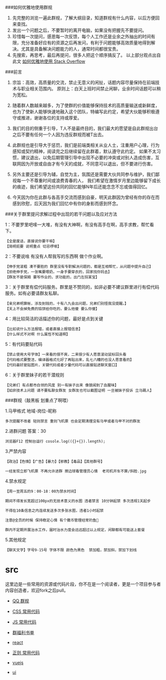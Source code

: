 ###如何优雅地使用群规
1. 先完整的浏览一遍此群规，了解大纲目录，知道群规有什么内容，以后方便回来查找。
2. 发出一个问题之后，不要暂时的离开电脑，如果没有把握先不要提问。
3. 珍惜每一次提问，感恩每一次反馈，每个人工作还是业余之外抽出的时间有限，充分准备好应有的资源之后再发问，有利于问题能够高效质量地得到解决。尤其是具备解决问题能力的人，通常时间都很宝贵。
4. 先搜索，再思考，最后再提问，很多人把这个顺序搞反了。
以上部分观点出自此文 [如何优雅地使用 Stack Overflow](http://www.zhihu.com/question/20824615)

###前言
1. 宗旨：高效，高质量的交流，禁止无意义的闲扯，话题内容尽量保持在前端技术与职业相关范围内。
   原则上：白天上班时间禁止闲聊，业余时间话题可以稍为宽松。

2. 随着群人数越来越多，为了使群的价值能够保持技术的高质量输送或新鲜度，
   也为了使新人能够快速地融入这个团队，特编写此约定，希望大伙能够积极遵守或推进，谢谢各位的支持或厚爱。

3. 我们的目的侧重于引导，T人不是最终目的，我们最大的愿望是自此群规出台之后不要有任何一个人因为违反群规而被T出去。

4. 此群规也是引导大于惩罚，我们是前端类相关从业人士，注重用户心理，行为感知或契约精神，阅读完之后继续留在此群着，默认遵守此约定。
   如果不太习惯，建议退出，以免后期管理引导中出现不必要的冲突或对别人造成伤害，互联网因为开放或自由才有今天的成就，不同意可以退出，但不要进行伤害。

5. 另外主要还是引导为辅，自觉为主，氛围还是需要大伙共同参与维护，我们鄙视每一个不尊重时间或浪费青春的人，
   我们希望在激情岁月里边能够留下成长的痕迹，我们希望这份共同的回忆能够N年后还能念念不忘或值得回忆。

6. 今天因为你在此群与各高手交流而感到自豪，明天此群因为曾经有你的存在而感到欣慰，后天因为我们回忆中有你的身影而感到怀念。


###关于群里提问求解过程中出现的若干问题以及应对方法   

  1：不要罗里吧嗦一大堆，有没有大神啊，有没有高手在啊，高手求教，帮忙看下。

	【全是废话，直接说你要干嘛】
    【简明扼要 说明重点 切忌啰嗦】

  2：不要说啥  有没有人帮我写的东西啊 做个作业啊。

    【伸手党滚粗 凑不要脸的 群里没有专职解决问题的，都是互相帮忙，从问题中提升自己】
    【拒绝伸手党，一张嘴要喂奶，一身手要穿衣的，回家找你妈去】
    【群友不是保姆 要写作业的，求功能的，出门左拐某宝】

  3：关于群里有偿代码服务。群里是不赞同的，如非必要不建议群里进行有偿代码服务。如有必要请群友私聊。

    【亲兄弟明算帐，涉及到钱的，十有八九会出问题，兄弟们别怪我没提醒。】
    【天上不会掉免费的馅饼给你吃的，要么他傻 要么你傻】

  4：用比较简洁的话描述你的问题，最好是点到关键

    【比如说什么方法报错，或者直接上报错信息】
    【什么样式不对啊 什么属性不知道啊】

  5：有代码要贴代码

    【禁止使用大号字体】一来看的很不爽，二来很少有人愿意滚动鼠标回头看
    【代码格式要整洁，编译器格式化好了再贴出来，乱七八糟的也没人愿意看的】
    【代码最好是贴图片，关键代码或者少量代码可以直接贴进聊天窗口】

  6：关于群里妹子的若干潜规则

    【兄弟们 有点都市白领的风度 别一有妹子出来 像狼闻到了血腥味】
    【如非技术上问题 请不要私聊女群友 女群友也可以截图证明 一旦被妹子投诉 立马踢人】



###群规（敲黑板 划重点了啊喂）

1.马甲格式 地域-岗位-昵称 

	多次提醒不改者 轻则禁言 重则飞机票 也会定期清理没有马甲或者马甲不对的群友

2.进群问题 答案：30  

	浏览器F12 控制台运行 cosole.log(({}+{}).length);

3.严禁内容 

	【政治】【色情】【广告】【暴力】【邪教】【毒品】【其他群号】
	
	一经发现立即飞机票 不再允许进群 擦边球看管理员心情  老司机开车不算/斜脸.jpg

4.禁水规定 

	【周一至周五的9：00-18：00为禁水时间】 

	期间不得发长宽超过100px的无技术意义的水图 违者禁言 10分钟起禁 多次违规1天起步 

	不得在10条信息之内连续发送多次多张水图，违者1小时起禁 

	注意@全员的时候 保持稳定心情 有个撒币管理经常钓鱼🎣

	群内不定期开展治水工作，届时治水力度会远远超过以上规定，闲聊都有可能送上套餐

5.其他规定 

	【聊天文字】字号9-15号 字体不限 颜色为黑色  禁加粗，禁加斜，禁加下划线


# src

这里边是一些常用的资源或代码片段，你不在是一个阅读者，更是一个项目参与者内容创造者，欢迎fork之后pull。

- [QQ 群规](//github.com/chonghaicheng/src/blob/master/qq.md)

- [CSS 常用代码](//github.com/chonghaicheng/src/blob/master/css.md)

- [JS 常用代码](//github.com/chonghaicheng/src/blob/master/js.md)

- [群福利书单](//github.com/chonghaicheng/src/blob/master/book.md)

- [react ](//github.com/chonghaicheng/src/blob/master/react.md)

- [正则 常用代码 ](//github.com/chonghaicheng/src/blob/master/reg.md)

- [vuejs](//github.com/chonghaicheng/src/blob/master/vuejs.md)

- [ui](//github.com/chonghaicheng/src/blob/master/ui.md)